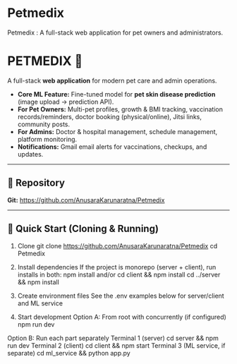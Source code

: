 # Petmedix
Petmedix : A full-stack web application for pet owners and administrators.

# PETMEDIX 🐾
A full-stack **web application** for modern pet care and admin operations.

- **Core ML Feature:** Fine-tuned model for **pet skin disease prediction** (image upload → prediction API).
- **For Pet Owners:** Multi-pet profiles, growth & BMI tracking, vaccination records/reminders, doctor booking (physical/online), Jitsi links, community posts.
- **For Admins:** Doctor & hospital management, schedule management, platform monitoring.
- **Notifications:** Gmail email alerts for vaccinations, checkups, and updates.

---

## 🔗 Repository
**Git:** https://github.com/AnusaraKarunaratna/Petmedix

---

## 🚀 Quick Start (Cloning & Running)


1) Clone
git clone https://github.com/AnusaraKarunaratna/Petmedix
cd Petmedix


2) Install dependencies
If the project is monorepo (server + client), run installs in both:
npm install
and/or
cd client && npm install
cd ../server && npm install

3) Create environment files
See the .env examples below for server/client and ML service

4) Start development
Option A: From root with concurrently (if configured)
npm run dev

Option B: Run each part separately
Terminal 1 (server)
cd server && npm run dev
Terminal 2 (client)
cd client && npm start
Terminal 3 (ML service, if separate)
cd ml_service && python app.py

